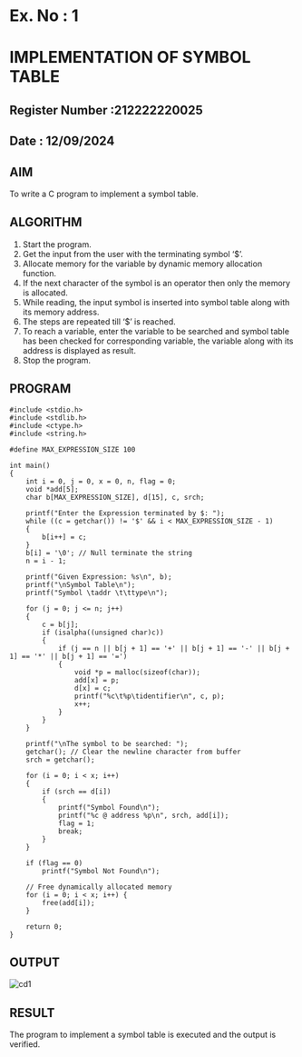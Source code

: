 # Ex. No : 1	
# IMPLEMENTATION OF SYMBOL TABLE 
## Register Number :212222220025
## Date : 12/09/2024

## AIM   
To write a C program to implement a symbol table.

## ALGORITHM
1.	Start the program.
2.	Get the input from the user with the terminating symbol ‘$’.
3.	Allocate memory for the variable by dynamic memory allocation function.
4.	If the next character of the symbol is an operator then only the memory is allocated.
5.	While reading, the input symbol is inserted into symbol table along with its memory address.
6.	The steps are repeated till ‘$’ is reached.
7.	To reach a variable, enter the variable to be searched and symbol table has been checked for corresponding variable, the variable along with its address is displayed as result.
8.	Stop the program. 

## PROGRAM
```
#include <stdio.h>
#include <stdlib.h>
#include <ctype.h> 
#include <string.h>

#define MAX_EXPRESSION_SIZE 100

int main() 
{
    int i = 0, j = 0, x = 0, n, flag = 0;
    void *add[5];
    char b[MAX_EXPRESSION_SIZE], d[15], c, srch;
    
    printf("Enter the Expression terminated by $: ");
    while ((c = getchar()) != '$' && i < MAX_EXPRESSION_SIZE - 1) 
    { 
        b[i++] = c;
    }
    b[i] = '\0'; // Null terminate the string
    n = i - 1;
    
    printf("Given Expression: %s\n", b);
    printf("\nSymbol Table\n"); 
    printf("Symbol \taddr \t\ttype\n");

    for (j = 0; j <= n; j++) 
    { 
        c = b[j];
        if (isalpha((unsigned char)c)) 
        { 
            if (j == n || b[j + 1] == '+' || b[j + 1] == '-' || b[j + 1] == '*' || b[j + 1] == '=') 
            { 
                void *p = malloc(sizeof(char)); 
                add[x] = p;
                d[x] = c; 
                printf("%c\t%p\tidentifier\n", c, p);
                x++;
            }
        }
    }

    printf("\nThe symbol to be searched: "); 
    getchar(); // Clear the newline character from buffer
    srch = getchar();
    
    for (i = 0; i < x; i++) 
    { 
        if (srch == d[i]) 
        {
            printf("Symbol Found\n"); 
            printf("%c @ address %p\n", srch, add[i]); 
            flag = 1;
            break;
        }
    }

    if (flag == 0)
        printf("Symbol Not Found\n");

    // Free dynamically allocated memory
    for (i = 0; i < x; i++) {
        free(add[i]);
    }

    return 0;
}

```
## OUTPUT 

![cd1](https://github.com/user-attachments/assets/15cf4fdd-5544-4094-8522-46086fed8dba)


## RESULT
The program to implement a symbol table is executed and the output is verified.
